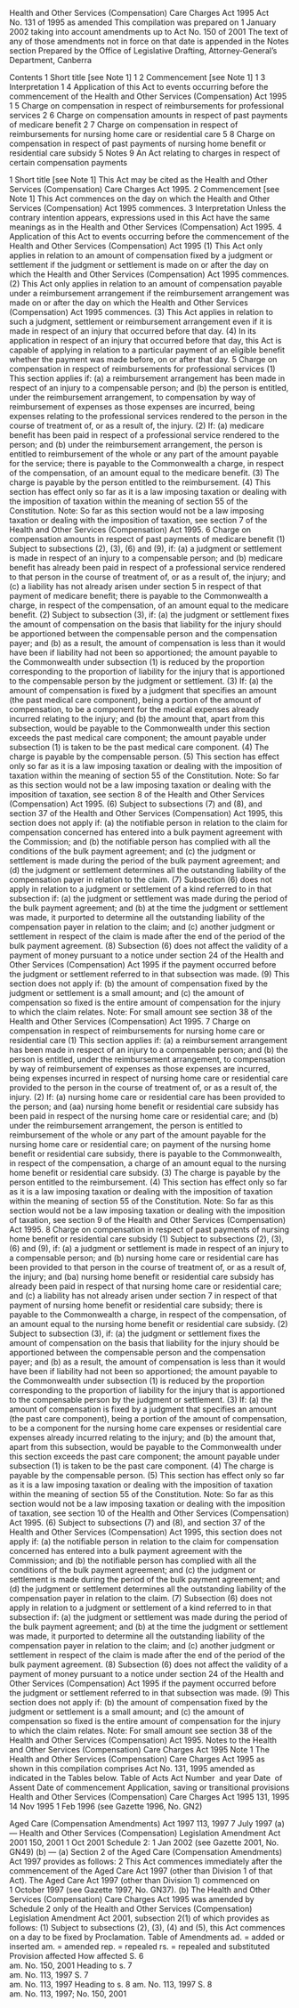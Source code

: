 
Health and Other Services (Compensation) Care Charges Act 1995
Act No. 131 of 1995 as amended
This compilation was prepared on 1 January 2002 taking into account amendments up to Act No. 150 of 2001
The text of any of those amendments not in force on that date is appended in the Notes section
Prepared by the Office of Legislative Drafting, Attorney‑General’s Department, Canberra
  
  
  
Contents
1	Short title [see Note 1]	1
2	Commencement [see Note 1]	1
3	Interpretation	1
4	Application of this Act to events occurring before the commencement of the Health and Other Services (Compensation) Act 1995	1
5	Charge on compensation in respect of reimbursements for professional services	2
6	Charge on compensation amounts in respect of past payments of medicare benefit	2
7	Charge on compensation in respect of reimbursements for nursing home care or residential care	5
8	Charge on compensation in respect of past payments of nursing home benefit or residential care subsidy	5
Notes		9
An Act relating to charges in respect of certain compensation payments
  
  
1  Short title [see Note 1]
		This Act may be cited as the Health and Other Services (Compensation) Care Charges Act 1995.
2  Commencement [see Note 1]
		This Act commences on the day on which the Health and Other Services (Compensation) Act 1995 commences.
3  Interpretation
		Unless the contrary intention appears, expressions used in this Act have the same meanings as in the Health and Other Services (Compensation) Act 1995.
4  Application of this Act to events occurring before the commencement of the Health and Other Services (Compensation) Act 1995
	(1)	This Act only applies in relation to an amount of compensation fixed by a judgment or settlement if the judgment or settlement is made on or after the day on which the Health and Other Services (Compensation) Act 1995 commences.
	(2)	This Act only applies in relation to an amount of compensation payable under a reimbursement arrangement if the reimbursement arrangement was made on or after the day on which the Health and Other Services (Compensation) Act 1995 commences.
	(3)	This Act applies in relation to such a judgment, settlement or reimbursement arrangement even if it is made in respect of an injury that occurred before that day.
	(4)	In its application in respect of an injury that occurred before that day, this Act is capable of applying in relation to a particular payment of an eligible benefit whether the payment was made before, on or after that day.
5  Charge on compensation in respect of reimbursements for professional services
	(1)	This section applies if:
	(a)	a reimbursement arrangement has been made in respect of an injury to a compensable person; and
	(b)	the person is entitled, under the reimbursement arrangement, to compensation by way of reimbursement of expenses as those expenses are incurred, being expenses relating to the professional services rendered to the person in the course of treatment of, or as a result of, the injury.
	(2)	If:
	(a)	medicare benefit has been paid in respect of a professional service rendered to the person; and
	(b)	under the reimbursement arrangement, the person is entitled to reimbursement of the whole or any part of the amount payable for the service;
there is payable to the Commonwealth a charge, in respect of the compensation, of an amount equal to the medicare benefit.
	(3)	The charge is payable by the person entitled to the reimbursement.
	(4)	This section has effect only so far as it is a law imposing taxation or dealing with the imposition of taxation within the meaning of section 55 of the Constitution.
Note:	So far as this section would not be a law imposing taxation or dealing with the imposition of taxation, see section 7 of the Health and Other Services (Compensation) Act 1995.
6  Charge on compensation amounts in respect of past payments of medicare benefit
	(1)	Subject to subsections (2), (3), (6) and (9), if:
	(a)	a judgment or settlement is made in respect of an injury to a compensable person; and
	(b)	medicare benefit has already been paid in respect of a professional service rendered to that person in the course of treatment of, or as a result of, the injury; and
	(c)	a liability has not already arisen under section 5 in respect of that payment of medicare benefit;
there is payable to the Commonwealth a charge, in respect of the compensation, of an amount equal to the medicare benefit.
	(2)	Subject to subsection (3), if:
	(a)	the judgment or settlement fixes the amount of compensation on the basis that liability for the injury should be apportioned between the compensable person and the compensation payer; and
	(b)	as a result, the amount of compensation is less than it would have been if liability had not been so apportioned;
the amount payable to the Commonwealth under subsection (1) is reduced by the proportion corresponding to the proportion of liability for the injury that is apportioned to the compensable person by the judgment or settlement.
	(3)	If:
	(a)	the amount of compensation is fixed by a judgment that specifies an amount (the past medical care component), being a portion of the amount of compensation, to be a component for the medical expenses already incurred relating to the injury; and
	(b)	the amount that, apart from this subsection, would be payable to the Commonwealth under this section exceeds the past medical care component;
the amount payable under subsection (1) is taken to be the past medical care component.
	(4)	The charge is payable by the compensable person.
	(5)	This section has effect only so far as it is a law imposing taxation or dealing with the imposition of taxation within the meaning of section 55 of the Constitution.
Note:	So far as this section would not be a law imposing taxation or dealing with the imposition of taxation, see section 8 of the Health and Other Services (Compensation) Act 1995.
	(6)	Subject to subsections (7) and (8), and section 37 of the Health and Other Services (Compensation) Act 1995, this section does not apply if:
	(a)	the notifiable person in relation to the claim for compensation concerned has entered into a bulk payment agreement with the Commission; and
	(b)	the notifiable person has complied with all the conditions of the bulk payment agreement; and
	(c)	the judgment or settlement is made during the period of the bulk payment agreement; and
	(d)	the judgment or settlement determines all the outstanding liability of the compensation payer in relation to the claim.
	(7)	Subsection (6) does not apply in relation to a judgment or settlement of a kind referred to in that subsection if:
	(a)	the judgment or settlement was made during the period of the bulk payment agreement; and
	(b)	at the time the judgment or settlement was made, it purported to determine all the outstanding liability of the compensation payer in relation to the claim; and
	(c)	another judgment or settlement in respect of the claim is made after the end of the period of the bulk payment agreement.
	(8)	Subsection (6) does not affect the validity of a payment of money pursuant to a notice under section 24 of the Health and Other Services (Compensation) Act 1995 if the payment occurred before the judgment or settlement referred to in that subsection was made.
	(9)	This section does not apply if:
	(b)	the amount of compensation fixed by the judgment or settlement is a small amount; and
	(c)	the amount of compensation so fixed is the entire amount of compensation for the injury to which the claim relates.
Note:	For small amount see section 38 of the Health and Other Services (Compensation) Act 1995.
7  Charge on compensation in respect of reimbursements for nursing home care or residential care
	(1)	This section applies if:
	(a)	a reimbursement arrangement has been made in respect of an injury to a compensable person; and
	(b)	the person is entitled, under the reimbursement arrangement, to compensation by way of reimbursement of expenses as those expenses are incurred, being expenses incurred in respect of nursing home care or residential care provided to the person in the course of treatment of, or as a result of, the injury.
	(2)	If:
	(a)	nursing home care or residential care has been provided to the person; and
	(aa)	nursing home benefit or residential care subsidy has been paid in respect of the nursing home care or residential care; and
	(b)	under the reimbursement arrangement, the person is entitled to reimbursement of the whole or any part of the amount payable for the nursing home care or residential care;
on payment of the nursing home benefit or residential care subsidy, there is payable to the Commonwealth, in respect of the compensation, a charge of an amount equal to the nursing home benefit or residential care subsidy.
	(3)	The charge is payable by the person entitled to the reimbursement.
	(4)	This section has effect only so far as it is a law imposing taxation or dealing with the imposition of taxation within the meaning of section 55 of the Constitution.
Note:	So far as this section would not be a law imposing taxation or dealing with the imposition of taxation, see section 9 of the Health and Other Services (Compensation) Act 1995.
8  Charge on compensation in respect of past payments of nursing home benefit or residential care subsidy
	(1)	Subject to subsections (2), (3), (6) and (9), if:
	(a)	a judgment or settlement is made in respect of an injury to a compensable person; and
	(b)	nursing home care or residential care has been provided to that person in the course of treatment of, or as a result of, the injury; and
	(ba)	nursing home benefit or residential care subsidy has already been paid in respect of that nursing home care or residential care; and
	(c)	a liability has not already arisen under section 7 in respect of that payment of nursing home benefit or residential care subsidy;
there is payable to the Commonwealth a charge, in respect of the compensation, of an amount equal to the nursing home benefit or residential care subsidy.
	(2)	Subject to subsection (3), if:
	(a)	the judgment or settlement fixes the amount of compensation on the basis that liability for the injury should be apportioned between the compensable person and the compensation payer; and
	(b)	as a result, the amount of compensation is less than it would have been if liability had not been so apportioned;
the amount payable to the Commonwealth under subsection (1) is reduced by the proportion corresponding to the proportion of liability for the injury that is apportioned to the compensable person by the judgment or settlement.
	(3)	If:
	(a)	the amount of compensation is fixed by a judgment that specifies an amount (the past care component), being a portion of the amount of compensation, to be a component for the nursing home care expenses or residential care expenses already incurred relating to the injury; and
	(b)	the amount that, apart from this subsection, would be payable to the Commonwealth under this section exceeds the past care component;
the amount payable under subsection (1) is taken to be the past care component.
	(4)	The charge is payable by the compensable person.
	(5)	This section has effect only so far as it is a law imposing taxation or dealing with the imposition of taxation within the meaning of section 55 of the Constitution.
Note:	So far as this section would not be a law imposing taxation or dealing with the imposition of taxation, see section 10 of the Health and Other Services (Compensation) Act 1995.
	(6)	Subject to subsections (7) and (8), and section 37 of the Health and Other Services (Compensation) Act 1995, this section does not apply if:
	(a)	the notifiable person in relation to the claim for compensation concerned has entered into a bulk payment agreement with the Commission; and
	(b)	the notifiable person has complied with all the conditions of the bulk payment agreement; and
	(c)	the judgment or settlement is made during the period of the bulk payment agreement; and
	(d)	the judgment or settlement determines all the outstanding liability of the compensation payer in relation to the claim.
	(7)	Subsection (6) does not apply in relation to a judgment or settlement of a kind referred to in that subsection if:
	(a)	the judgment or settlement was made during the period of the bulk payment agreement; and
	(b)	at the time the judgment or settlement was made, it purported to determine all the outstanding liability of the compensation payer in relation to the claim; and
	(c)	another judgment or settlement in respect of the claim is made after the end of the period of the bulk payment agreement.
	(8)	Subsection (6) does not affect the validity of a payment of money pursuant to a notice under section 24 of the Health and Other Services (Compensation) Act 1995 if the payment occurred before the judgment or settlement referred to in that subsection was made.
	(9)	This section does not apply if:
	(b)	the amount of compensation fixed by the judgment or settlement is a small amount; and
	(c)	the amount of compensation so fixed is the entire amount of compensation for the injury to which the claim relates.
Note:	For small amount see section 38 of the Health and Other Services (Compensation) Act 1995.
Notes to the Health and Other Services (Compensation) Care Charges Act 1995
Note 1
The Health and Other Services (Compensation) Care Charges Act 1995 as shown in this compilation comprises Act No. 131, 1995 amended as indicated in the Tables below.
Table of Acts
Act
Number  and year
Date  of Assent
Date of commencement
Application, saving or transitional provisions
Health and Other Services (Compensation) Care Charges Act 1995
131, 1995
14 Nov 1995
1 Feb 1996 (see Gazette 1996, No. GN2)

Aged Care (Compensation Amendments) Act 1997
113, 1997
7 July 1997
(a)
—
Health and Other Services (Compensation) Legislation Amendment Act 2001
150, 2001
1 Oct 2001
Schedule 2: 1 Jan 2002 (see Gazette 2001, No. GN49) (b)
—
(a)	Section 2 of the Aged Care (Compensation Amendments) Act 1997 provides as follows:
	2	This Act commences immediately after the commencement of the Aged Care Act 1997 (other than Division 1 of that Act).
	The Aged Care Act 1997 (other than Division 1) commenced on 1 October 1997 (see Gazette 1997, No. GN37).
(b)	The Health and Other Services (Compensation) Care Charges Act 1995 was amended by Schedule 2 only of the Health and Other Services (Compensation) Legislation Amendment Act 2001, subsection 2(1) of which provides as follows:
	(1)	Subject to subsections (2), (3), (4) and (5), this Act commences on a day to be fixed by Proclamation.
Table of Amendments
ad. = added or inserted      am. = amended      rep. = repealed      rs. = repealed and substituted
Provision affected
How affected
S. 6	
am. No. 150, 2001
Heading to s. 7 	
am. No. 113, 1997
S. 7	
am. No. 113, 1997
Heading to s. 8	
am. No. 113, 1997
S. 8	
am. No. 113, 1997; No. 150, 2001

